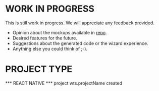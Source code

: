 ﻿# WORK IN PROGRESS
This is still work in progress.
We will appreciate any feedback provided.
- Opinion about the mockups available in [repo]().
- Desired features for the future.
- Suggestions about the generated code or the wizard experience.
- Anything else you could think of ;-).

# PROJECT TYPE

*** REACT NATIVE *** project wts.projectName created